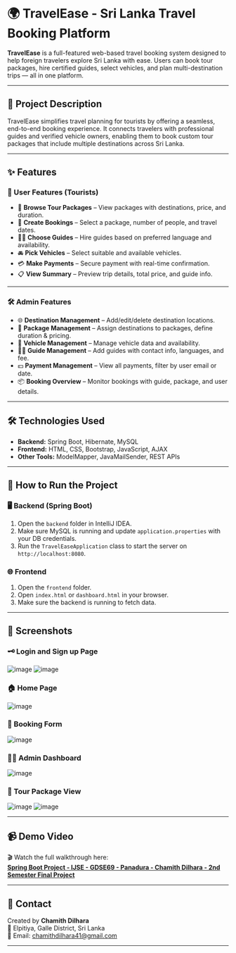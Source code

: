 # 🌍 TravelEase - Sri Lanka Travel Booking Platform

**TravelEase** is a full-featured web-based travel booking system designed to help foreign travelers explore Sri Lanka with ease. Users can book tour packages, hire certified guides, select vehicles, and plan multi-destination trips — all in one platform.

---

## 📌 Project Description

TravelEase simplifies travel planning for tourists by offering a seamless, end-to-end booking experience. It connects travelers with professional guides and verified vehicle owners, enabling them to book custom tour packages that include multiple destinations across Sri Lanka.

---

## ✨ Features

### 👤 User Features (Tourists)
- 🧳 **Browse Tour Packages** – View packages with destinations, price, and duration.
- 📅 **Create Bookings** – Select a package, number of people, and travel dates.
- 🧑‍🏫 **Choose Guides** – Hire guides based on preferred language and availability.
- 🚘 **Pick Vehicles** – Select suitable and available vehicles.
- 💳 **Make Payments** – Secure payment with real-time confirmation.
- 📋 **View Summary** – Preview trip details, total price, and guide info.

---

### 🛠️ Admin Features
- 🌐 **Destination Management** – Add/edit/delete destination locations.
- 🎒 **Package Management** – Assign destinations to packages, define duration & pricing.
- 🚗 **Vehicle Management** – Manage vehicle data and availability.
- 🧑‍🏫 **Guide Management** – Add guides with contact info, languages, and fee.
- 💵 **Payment Management** – View all payments, filter by user email or date.
- 📦 **Booking Overview** – Monitor bookings with guide, package, and user details.

---

## 🛠️ Technologies Used

- **Backend:** Spring Boot, Hibernate, MySQL
- **Frontend:** HTML, CSS, Bootstrap, JavaScript, AJAX
- **Other Tools:** ModelMapper, JavaMailSender, REST APIs

---

## 🚀 How to Run the Project

### 🖥️ Backend (Spring Boot)

1. Open the `backend` folder in IntelliJ IDEA.
2. Make sure MySQL is running and update `application.properties` with your DB credentials.
3. Run the `TravelEaseApplication` class to start the server on `http://localhost:8080`.

### 🌐 Frontend

1. Open the `frontend` folder.
2. Open `index.html` or `dashboard.html` in your browser.
3. Make sure the backend is running to fetch data.

---

## 📸 Screenshots

### 🗝️ Login and Sign up Page
![image](https://github.com/user-attachments/assets/38858821-b006-4537-82cd-8e0c56a20819)
![image](https://github.com/user-attachments/assets/16d46de5-2f28-4e7a-8752-dc2e1834d2e9)

### 🏠 Home Page
![image](https://github.com/user-attachments/assets/56954b5d-b254-4d5f-84d5-75ee05f59905)

### 📅 Booking Form
![image](https://github.com/user-attachments/assets/031300f8-e1cf-40f1-91ee-8173bec19c3d)


### 🧑‍💼 Admin Dashboard
![image](https://github.com/user-attachments/assets/1b7fbfd9-9ac0-4926-ad36-bca2b200de53)

### 🧳 Tour Package View
![image](https://github.com/user-attachments/assets/80acd039-c9be-4f17-8742-4bf34e992451)
![image](https://github.com/user-attachments/assets/1cef88c8-32e1-44bb-8b21-a15cc3dba83b)


---

## 📹 Demo Video

🎬 Watch the full walkthrough here:  
**[Spring Boot Project - IJSE - GDSE69 - Panadura - Chamith Dilhara - 2nd Semester Final Project](https://youtu.be/j6Ud7_X2u80)**

---

## 📧 Contact

Created by **Chamith Dilhara**  
📍 Elpitiya, Galle District, Sri Lanka  
📨 Email: chamithdilhara41@gmail.com  

---


